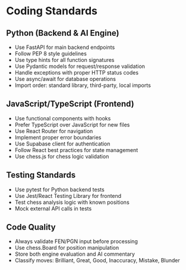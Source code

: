 # Coding Standards

## Python (Backend & AI Engine)
- Use FastAPI for main backend endpoints
- Follow PEP 8 style guidelines
- Use type hints for all function signatures
- Use Pydantic models for request/response validation
- Handle exceptions with proper HTTP status codes
- Use async/await for database operations
- Import order: standard library, third-party, local imports

## JavaScript/TypeScript (Frontend)
- Use functional components with hooks
- Prefer TypeScript over JavaScript for new files
- Use React Router for navigation
- Implement proper error boundaries
- Use Supabase client for authentication
- Follow React best practices for state management
- Use chess.js for chess logic validation

## Testing Standards
- Use pytest for Python backend tests
- Use Jest/React Testing Library for frontend
- Test chess analysis logic with known positions
- Mock external API calls in tests

## Code Quality
- Always validate FEN/PGN input before processing
- Use chess.Board for position manipulation
- Store both engine evaluation and AI commentary
- Classify moves: Brilliant, Great, Good, Inaccuracy, Mistake, Blunder 